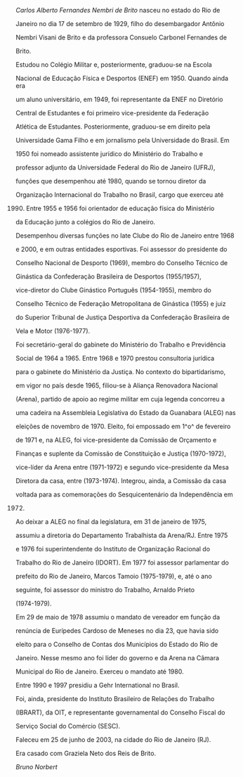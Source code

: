 

*Carlos Alberto Fernandes Nembri de Brito* nasceu no estado do Rio de

Janeiro no dia 17 de setembro de 1929, filho do desembargador Antônio

Nembri Visani de Brito e da professora Consuelo Carbonel Fernandes de

Brito.



Estudou no Colégio Militar e, posteriormente, graduou-se na Escola

Nacional de Educação Física e Desportos (ENEF) em 1950. Quando ainda era

um aluno universitário, em 1949, foi representante da ENEF no Diretório

Central de Estudantes e foi primeiro vice-presidente da Federação

Atlética de Estudantes. Posteriormente, graduou-se em direito pela

Universidade Gama Filho e em jornalismo pela Universidade do Brasil. Em

1950 foi nomeado assistente jurídico do Ministério do Trabalho e

professor adjunto da Universidade Federal do Rio de Janeiro (UFRJ),

funções que desempenhou até 1980, quando se tornou diretor da

Organização Internacional do Trabalho no Brasil, cargo que exerceu até

1990. Entre 1955 e 1956 foi orientador de educação física do Ministério

da Educação junto a colégios do Rio de Janeiro.



Desempenhou diversas funções no Iate Clube do Rio de Janeiro entre 1968

e 2000, e em outras entidades esportivas. Foi assessor do presidente do

Conselho Nacional de Desporto (1969), membro do Conselho Técnico de

Ginástica da Confederação Brasileira de Desportos (1955/1957),

vice-diretor do Clube Ginástico Português (1954-1955), membro do

Conselho Técnico de Federação Metropolitana de Ginástica (1955) e juiz

do Superior Tribunal de Justiça Desportiva da Confederação Brasileira de

Vela e Motor (1976-1977).



Foi secretário-geral do gabinete do Ministério do Trabalho e Previdência

Social de 1964 a 1965. Entre 1968 e 1970 prestou consultoria jurídica

para o gabinete do Ministério da Justiça. No contexto do bipartidarismo,

em vigor no país desde 1965, filiou-se à Aliança Renovadora Nacional

(Arena), partido de apoio ao regime militar em cuja legenda concorreu a

uma cadeira na Assembleia Legislativa do Estado da Guanabara (ALEG) nas

eleições de novembro de 1970. Eleito, foi empossado em 1^o^ de fevereiro

de 1971 e, na ALEG, foi vice-presidente da Comissão de Orçamento e

Finanças e suplente da Comissão de Constituição e Justiça (1970-1972),

vice-líder da Arena entre (1971-1972) e segundo vice-presidente da Mesa

Diretora da casa, entre (1973-1974). Integrou, ainda, a Comissão da casa

voltada para as comemorações do Sesquicentenário da Independência em

1972.



Ao deixar a ALEG no final da legislatura, em 31 de janeiro de 1975,

assumiu a diretoria do Departamento Trabalhista da Arena/RJ. Entre 1975

e 1976 foi superintendente do Instituto de Organização Racional do

Trabalho do Rio de Janeiro (IDORT). Em 1977 foi assessor parlamentar do

prefeito do Rio de Janeiro, Marcos Tamoio (1975-1979), e, até o ano

seguinte, foi assessor do ministro do Trabalho, Arnaldo Prieto

(1974-1979).



Em 29 de maio de 1978 assumiu o mandato de vereador em função da

renúncia de Eurípedes Cardoso de Meneses no dia 23, que havia sido

eleito para o Conselho de Contas dos Municípios do Estado do Rio de

Janeiro. Nesse mesmo ano foi líder do governo e da Arena na Câmara

Municipal do Rio de Janeiro. Exerceu o mandato até 1980.



Entre 1990 e 1997 presidiu a Gehr International no Brasil.



Foi, ainda, presidente do Instituto Brasileiro de Relações do Trabalho

(IBRART), da OIT, e representante governamental do Conselho Fiscal do

Serviço Social do Comércio (SESC).



Faleceu em 25 de junho de 2003, na cidade do Rio de Janeiro (RJ).



Era casado com Graziela Neto dos Reis de Brito.



*Bruno Norbert*




